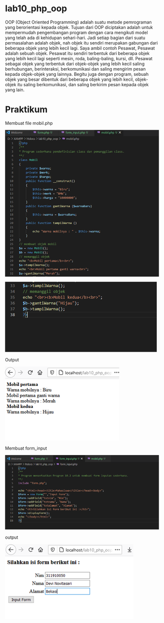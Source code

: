 # lab10_php_oop
OOP (Object Oriented Programming) adalah suatu metode pemrograman yang berorientasi kepada objek. Tujuan dari OOP diciptakan adalah untuk mempermudah pengembangan program dengan cara mengikuti model yang telah ada di kehidupan sehari-hari. Jadi setiap bagian dari suatu permasalahan adalah objek, nah objek itu sendiri merupakan gabungan dari beberapa objek yang lebih kecil lagi. Saya ambil contoh Pesawat, Pesawat adalah sebuah objek. Pesawat itu sendiri terbentuk dari beberapa objek yang lebih kecil lagi seperti mesin, roda, baling-baling, kursi, dll. Pesawat sebagai objek yang terbentuk dari objek-objek yang lebih kecil saling berhubungan, berinteraksi, berkomunikasi dan saling mengirim pesan kepada objek-objek yang lainnya. Begitu juga dengan program, sebuah objek yang besar dibentuk dari beberapa objek yang lebih kecil, objek-objek itu saling berkomunikasi, dan saling berkirim pesan kepada objek yang lain.

# Praktikum 
Membuat file mobil.php

![logo](https://github.com/devinovitasari99/lab10_php_oop/blob/main/input%20mobil%201.PNG)

![logo](https://github.com/devinovitasari99/lab10_php_oop/blob/main/input%20mobil%202.PNG)

Output

![logo](https://github.com/devinovitasari99/lab10_php_oop/blob/main/output%20mobil.PNG)

Membuat form_input

![logo](https://github.com/devinovitasari99/lab10_php_oop/blob/main/form%20input.PNG)

output

![logo](https://github.com/devinovitasari99/lab10_php_oop/blob/main/output%20form%20input.PNG)

